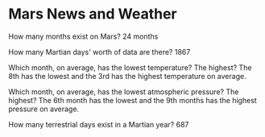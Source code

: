 # Mars News and Weather

How many months exist on Mars?
24 months

How many Martian days' worth of data are there?
1867

Which month, on average, has the lowest temperature? The highest?
The 8th has the lowest and the 3rd has the highest temperature on average.

Which month, on average, has the lowest atmospheric pressure? The highest?
The 6th month has the lowest and the 9th months has the highest pressure on average.

How many terrestrial days exist in a Martian year?
687
